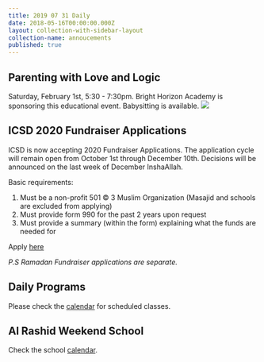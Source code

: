 ```yaml
---
title: 2019 07 31 Daily
date: 2018-05-16T00:00:00.000Z
layout: collection-with-sidebar-layout
collection-name: annoucements
published: true
---
```

## Parenting with Love and Logic
Saturday, February 1st, 5:30 - 7:30pm. Bright Horizon Academy is sponsoring this educational event.  Babysitting is available.
![]({{site.baseurl}}/media/Parenting%20the%20love%20and%20logic%20way.PNG)

## ICSD 2020 Fundraiser Applications
ICSD is now accepting 2020 Fundraiser Applications. The application cycle will remain open from October 1st through December 10th. Decisions will be announced on the last week of December InshaAllah.

Basic requirements:
 1. Must be a non-profit 501 © 3 Muslim Organization (Masajid and schools are excluded from applying)
 1. Must provide form 990 for the past 2 years upon request
 1. Must provide a summary (within the form) explaining what the funds are needed for

Apply [here](https://docs.google.com/forms/d/e/1FAIpQLScJDjZEHeH3f1CJTkYy9P_Sz3GICXuevHICvQR6Vxr7qrgbhw/viewform)

*P.S Ramadan Fundraiser applications are separate.*

## Daily Programs
Please check the [calendar](http://www.icsd.org/calendar) for scheduled classes.

## Al Rashid Weekend School
Check the school [calendar](https://www.icsd.org/events/2019-2020-alrashid-school-calendar).
